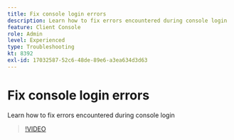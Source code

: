 ```yaml
---
title: Fix console login errors
description: Learn how to fix errors encountered during console login
feature: Client Console
role: Admin
level: Experienced
type: Troubleshooting
kt: 8392
exl-id: 17032587-52c6-48de-89e6-a3ea634d3d63
---
```

# Fix console login errors

Learn how to fix errors encountered during console login

>[!VIDEO](https://video.tv.adobe.com/v/335896?quality=12)
